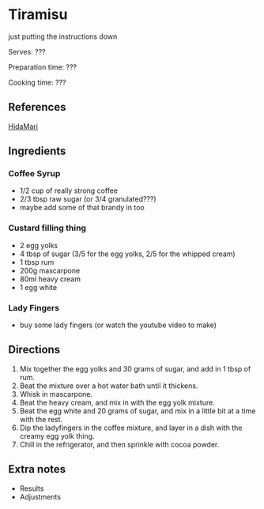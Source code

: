 # Tiramisu

just putting the instructions down

Serves: ???

Preparation time: ???

Cooking time: ???

## References

[HidaMari](https://www.youtube.com/watch?v=-OKNRfUyn0k&t=321s)

## Ingredients

### Coffee Syrup
- 1/2 cup of really strong coffee
- 2/3 tbsp raw sugar (or 3/4 granulated???)
- maybe add some of that brandy in too

### Custard filling thing
- 2 egg yolks
- 4 tbsp of sugar (3/5 for the egg yolks, 2/5 for the whipped cream)
- 1 tbsp rum
- 200g mascarpone
- 80ml heavy cream
- 1 egg white

### Lady Fingers
- buy some lady fingers (or watch the youtube video to make)

## Directions

1. Mix together the egg yolks and 30 grams of sugar, and add in 1 tbsp of rum.
2. Beat the mixture over a hot water bath until it thickens.
3. Whisk in mascarpone.
4. Beat the heavy cream, and mix in with the egg yolk mixture.
5. Beat the egg white and 20 grams of sugar, and mix in a little bit at a time with the rest.
6. Dip the ladyfingers in the coffee mixture, and layer in a dish with the creamy egg yolk thing.
7. Chill in the refrigerator, and then sprinkle with cocoa powder.

## Extra notes

- Results
- Adjustments
